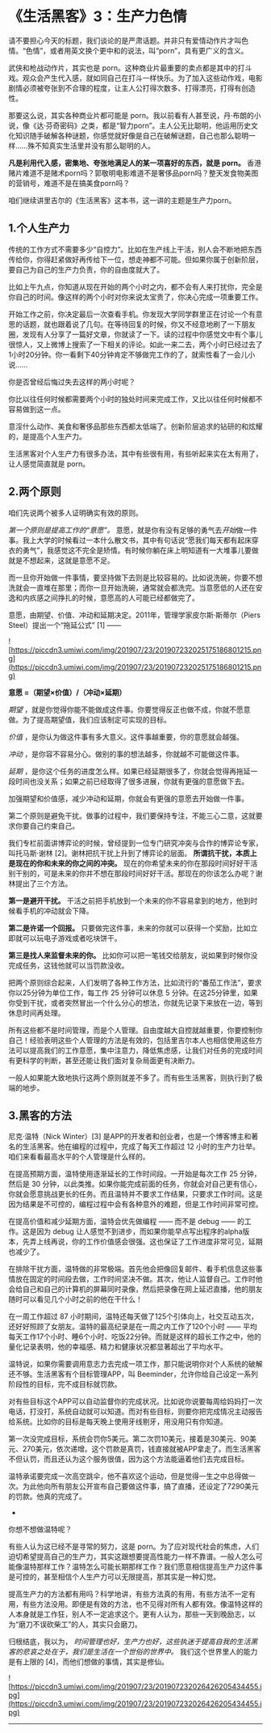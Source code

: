 # 《生活黑客》3：生产力色情

请不要担心今天的标题，我们谈论的是严肃话题。并非只有爱情动作片才叫色情。“色情”，或者用英文换个更中和的说法，叫“porn”，具有更广义的含义。

武侠和枪战动作片，其实也是 porn。这种商业片最重要的卖点都是其中的打斗戏。观众会产生代入感，就如同自己在打斗一样快乐。为了加入这些动作戏，电影剧情必须被夸张到不合理的程度，让主人公打得次数多、打得漂亮，打得有创造性。

那要这么说，其实各种商业片都可能是 porn。我以前看有人甚至说，丹·布朗的小说，像《达·芬奇密码》之类，都是“智力porn”。主人公无比聪明，他运用历史文化知识随手破解各种谜题，你感觉就好像是自己在破解谜题，自己也那么聪明一样……殊不知真实生活里并没有那么聪明的人。

 **凡是利用代入感，密集地、夸张地满足人的某一项喜好的东西，就是 porn。** 香港赌片难道不是赌术porn吗？郭敬明电影难道不是奢侈品porn吗？整天发食物美图的营销号，难道不是在搞美食porn吗？

咱们继续讲里吉尔的《生活黑客》这本书，这一讲的主题是生产力porn。

## 1.个人生产力

传统的工作方式不需要多少“自控力”。比如在生产线上干活，别人会不断地把东西传给你，你得赶紧做好再传给下一位，想走神都不可能。但如果你属于创新阶层，要自己为自己的生产力负责，你的自由度就大了。

比如上午九点，你知道从现在开始的两个小时之内，都不会有人来打扰你，完全是你自己的时间。像这样的两个小时对你来说太宝贵了，你决心完成一项重要工作。

开始工作之前，你决定最后一次查看手机。你发现大学同学群里正在讨论一个有意思的话题，就也跟着说了几句。在等待回复的时候，你又不经意地刷了一下朋友圈，发现有人分享了一篇好文章，你就读了一下。读的过程中你感觉文中有个事儿很惊人，又上微博上搜索了一下相关的评论。如此一来二去，两个小时已经过去了1小时20分钟。你一看剩下40分钟肯定不够做完工作的了，就索性看了一会儿小说……

你是否曾经后悔过失去这样的两小时呢？

你比以往任何时候都需要两个小时的独处时间来完成工作，又比以往任何时候都不容易做到这一点。

意淫什么动作、美食和奢侈品那些东西都太低端了。创新阶层追求的钻研的和炫耀的，是提高个人生产力。

生活黑客对个人生产力有很多办法，其中有些很有用，有些听起来实在太有用了，让人感觉简直就是 porn。

## 2.两个原则

咱们先说两个被多人证明确实有效的原则。

 *第一个原则是提高工作的“意愿”。* 意愿，就是你有没有足够的勇气去*开始*做一件事。我上大学的时候看过一本什么散文书，其中有句话说“愿我们每天都有起床穿衣的勇气”，我感觉这不完全是矫情。有时候你躺在床上明知道有一大堆事儿要做就是不想起来，这就是意愿不足。

而一旦你开始做一件事情，要坚持做下去则是比较容易的。比如说洗碗，你要不想洗就会一直堆在那里；而你一旦开始洗碗，通常就会都洗完。当意愿低的人还在安逸和内疚感之间挣扎的时候，意愿高的人可能已经都做完了。

意愿，由期望、价值、冲动和延期决定。2011年，管理学家皮尔斯·斯蒂尔（Piers Steel）提出一个“拖延公式” [1] —— 

![https://piccdn3.umiwi.com/img/201907/23/201907232025175186801215.png](https://piccdn3.umiwi.com/img/201907/23/201907232025175186801215.png)

 **意愿 =（期望×价值）/（冲动×延期）**

 *期望* ，就是你觉得你能不能做成这件事。你要觉得反正也做不成，你就不愿意做。为了提高期望值，我们应该制定可实现的目标。

 *价值* ，是你认为做这件事有多大意义。这件事越重要，你的意愿就会越强。

 *冲动* ，是你容不容易分心。做别的事的想法越多，你就越不可能做这件事。

 *延期* ，是你这个任务的进度怎么样。如果已经延期很多了，你就会觉得再拖延一段时间也没关系；如果之前已经取得了很多进展，你就有更强的意愿做下去。

加强期望和价值感，减少冲动和延期，你就会有更强的意愿去开始做一件事。

第二个原则是避免干扰。做事的过程中，我们要保持专注，不能三心二意，这就要求你要自己约束自己。

我们专栏前面讲博弈论的时候，曾经提到一位专门研究冲突与合作的博弈论专家，叫托马斯·谢林 [2]。谢林把抗干扰上升到了博弈论的层面。 **所谓抗干扰，本质上是现在的你和未来的你之间的冲突。** 现在的你希望未来的你在那段时间好好干活别干别的，可是未来的你并不想在那段时间好好干活。那现在的你该怎么办呢？谢林提出了三个方法。

 **第一是避开干扰。** 干活之前把手机放到一个未来的你不容易拿到的地方，他到时候看手机的冲动就会下降。

 **第二是许诺一个回报。** 只要做完这件事，未来的你就可以获得一个奖励，比如立即就可以玩电子游戏或者吃块饼干。

 **第三是找人来监督未来的你。** 比如你可以把一笔钱交给朋友，说如果到时候你没完成任务，这钱他就可以当罚款没收。

把两个原则综合起来，人们发明了各种工作方法，比如流行的“番茄工作法”，要求你以25分钟为单位工作，每工作 25 分钟可以休息 5 分钟。在这25分钟里，如果你受到干扰，或者突然冒出一个什么分心的想法，你就先记录下来放在一边，等到休息时间再处理。

所有这些都不是时间管理，而是个人管理。自由度越大自控就越重要，你要控制你自己！经验表明这些个人管理的方法是有效的，包括里吉尔本人也相信使用这些方法可以提高我们的工作意愿，集中注意力，降低焦虑感，让我们对任务的完成时间有更科学的判断，甚至还能让我们面对复杂局面更有决断力。

一般人如果能大致地执行这两个原则就差不多了。而有些生活黑客，则执行到了极端的地步。

## 3.黑客的方法

尼克·温特（Nick Winter）[3] 是APP的开发者和创业者，也是一个博客博主和著名的生活黑客。他在编程的过程中，完成了每天工作超过 12 小时的生产力壮举。咱们来看看最高水平的个人管理是什么样的。

在提高预期方面，温特使用逐渐延长的工作时间段。一开始是每次工作 25 分钟，然后是 30 分钟，以此类推。如果你能完成前面的任务，你就会对自己更有信心，你就会愿意挑战更长的任务。而且温特并不要求工作结果，只要求工作时间。这是因为结果是不可控的，编程过程中会有各种意外的难题，但是工作时间非常可控。

在提高价值和减少延期方面，温特会优先做编程 —— 而不是 debug —— 的工作。这是因为 debug 让人感觉不到进步，而如果你能早点写出程序的alpha版本，先弄上线再说，你的工作价值感会很强。这也保证了工作进度非常可见，延期也减少了。

在排除干扰方面，温特做的非常极端。首先他会把像回复邮件、看手机信息这些事情放在固定的时间段去做，工作时间坚决不做。其次，他让人监督自己。工作时他会给自己和自己的计算机的屏幕同时录像，然后把录像在网上延迟直播，他的朋友随时可以看见几个小时之前的他在干什么！

在一周工作超过 87 小时期间，温特还每天做了125个引体向上，社交互动五次，还好好照顾了女朋友。温特的最高纪录是在一周之内工作了120个小时 —— 平均每天工作17个小时、睡6个小时、吃饭22分钟。而就是这样的超长工作之中，他的量化记录表明，他的幸福感、精力和健康状况都显著超出了平均水平。

温特说，如果你需要调用意志力去完成一项工作，那只能说明你对个人系统的破解还不够。生活黑客有个目标管理APP，叫 Beeminder，允许你给自己设定一系列阶段性的目标，完不成目标就罚款。

对有些目标这个APP可以自动监督你的完成状况。比如说你说要每周给妈妈打一次电话，打没打，系统自动就可以知道。而对有些目标，则要你把完成情况主动报告给系统。比如你的目标是每天晚上使用牙线剔牙，用没用只有你知道。

第一次没完成目标，系统会罚你5美元。第二次罚10美元，接着是30美元、90美元、270美元，依次递增。这个罚款是真罚，钱直接就被APP拿走了。而生活黑客不但认罚，而且还认为这个服务很值，因为这个方法能逼着他们去完成目标。

温特承诺要完成一次高空跳伞，他不喜欢这个运动，但是觉得一生之中总得做一次。为此他向所有朋友公开宣布自己要做这件事，搞了直播，还设定了7290美元的罚款。他真的完成了。

*

你想不想做温特呢？

有些人认为这已经不是寻常的努力，这是 porn。为了应对现代社会的焦虑，人们迫切希望提高自己的生产力，其实这跟想要提高性能力一样不靠谱。一般人怎么可能像温特那样工作？温特怎么可能长期那样工作？我们愿意相信提高生产力这件事是可控的，甚至相信个人生产力可以无限提高，那其实是一种幻觉。

提高生产力的方法都有用吗？科学地讲，有些方法真的有用，有些方法不一定有用，有些方法没用。即便是有效的方法，也不见得对所有人都有效。像温特这样的人本身就是工作狂，别人不一定追求这个。更有人认为，那些一天到晚励志，以为“磨刀不误砍柴工”的人，其实只会磨刀。

归根结底，我以为， *时间管理也好，生产力也好，这些执迷于提高自我的生活黑客的悲哀之处在于，我们是生活在一个世俗的世界中。* 我们这个世界里人的能力是有上限的 [4]，而他们想做的事情，其实是修仙。

![https://piccdn3.umiwi.com/img/201907/23/201907232026426205434455.jpg](https://piccdn3.umiwi.com/img/201907/23/201907232026426205434455.jpg)

---

